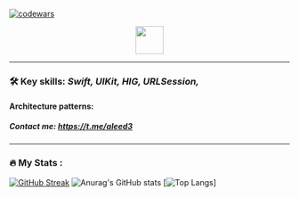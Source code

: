 [![codewars](https://www.codewars.com/users/aleed12/badges/small)](https://www.codewars.com/users/aleed12) 



<div id="header" align="center">
  <img src="https://media.giphy.com/media/cPyiJw5NsCXhhRELdf/giphy.gif" width="50"/>
</div>

***

### :hammer_and_wrench: __Key skills__: _Swift, UIKit, HIG, URLSession,_
#### Architecture patterns: 
##### Contact me: https://t.me/aleed3
---

### :fire: My Stats :
[![GitHub Streak](http://github-readme-streak-stats.herokuapp.com?user=aleed4&theme=dark&locale=ru)](https://git.io/streak-stats)
![Anurag's GitHub stats](https://github-readme-stats.vercel.app/api?username=aleed4&show_icons=true&theme=dark)
[![Top Langs](https://github-readme-stats.vercel.app/api/top-langs/?username=aleed4&layout=compact&theme=dark)]

